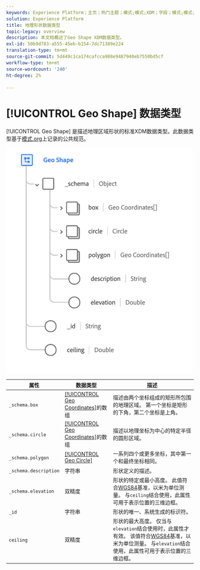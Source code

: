 ```yaml
---
keywords: Experience Platform；主页；热门主题；模式;模式;XDM；字段；模式;模式;geo;geo形状；datatype;datatype；数据类型；
solution: Experience Platform
title: 地理形状数据类型
topic-legacy: overview
description: 本文档概述了Geo Shape XDM数据类型。
exl-id: 50b9d783-a555-45eb-b154-7dc71389e224
translation-type: tm+mt
source-git-commit: 5d449c1ca174cafcca988e9487940eb7550bd5cf
workflow-type: tm+mt
source-wordcount: '240'
ht-degree: 2%

---
```


# [!UICONTROL Geo Shape] 数据类型

[!UICONTROL Geo Shape] 是描述地理区域形状的标准XDM数据类型。此数据类型基于[模式.org](https://schema.org/GeoShape)上记录的公共规范。

<img src="../images/data-types/geo-shape.png" width="500" /><br />

| 属性 | 数据类型 | 描述 |
| --- | --- | --- |
| `_schema.box` | [[!UICONTROL Geo Coordinates]](./geo-coordinates.md)的数组 | 描述由两个坐标组成的矩形所包围的地理区域。 第一个坐标是矩形的下角，第二个坐标是上角。 |
| `_schema.circle` | [[!UICONTROL Geo Coordinates]](./geo-coordinates.md)的数组 | 描述以地理坐标为中心的特定半径的圆形区域。 |
| `_schema.polygon` | [[!UICONTROL Geo Circle]](./geo-circle.md) | 一系列四个或更多坐标，其中第一个和最终坐标相同。 |
| `_schema.description` | 字符串 | 形状定义的描述。 |
| `_schema.elevation` | 双精度 | 形状的特定或最小高度。 此值符合[WGS84](http://gisgeography.com/wgs84-world-geodetic-system/)基准，以米为单位测量。 与`ceiling`结合使用，此属性可用于表示位置的三维边框。 |
| `_id` | 字符串 | 形状的唯一、系统生成的标识符。 |
| `ceiling` | 双精度 | 形状的最大高度。 仅当与`elevation`结合使用时，此属性才有效。 该值符合[WGS84](http://gisgeography.com/wgs84-world-geodetic-system/)基准，以米为单位测量。 与`elevation`结合使用，此属性可用于表示位置的三维边框。 |

